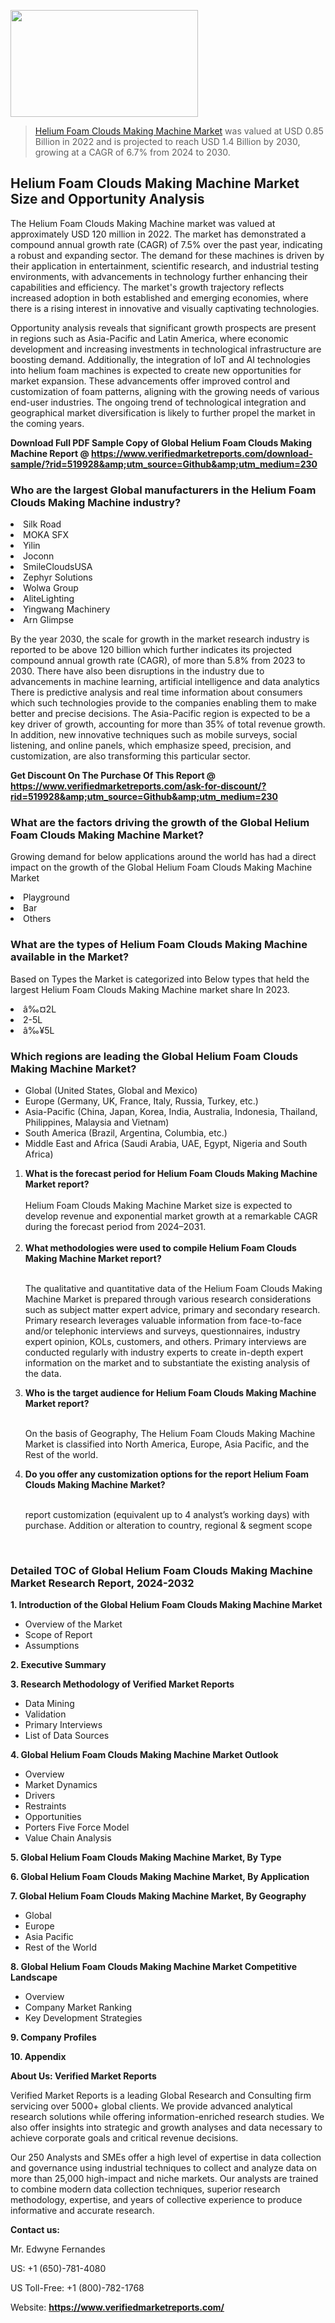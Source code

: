<img src="https://ffe5etoiles.com/wp-content/uploads/2024/12/MST1-300x171.png" alt="" width="300" height="171" class="alignnone size-medium wp-image-20088" /><blockquote><p><p><a href="https://www.verifiedmarketreports.com/download-sample/?rid=519928&utm_source=Github&utm_medium=230" target="_blank">Helium Foam Clouds Making Machine Market</a> was valued at USD 0.85 Billion in 2022 and is projected to reach USD 1.4 Billion by 2030, growing at a CAGR of 6.7% from 2024 to 2030.</p></blockquote><p><h2>Helium Foam Clouds Making Machine Market Size and Opportunity Analysis</h2><p>The Helium Foam Clouds Making Machine market was valued at approximately USD 120 million in 2022. The market has demonstrated a compound annual growth rate (CAGR) of 7.5% over the past year, indicating a robust and expanding sector. The demand for these machines is driven by their application in entertainment, scientific research, and industrial testing environments, with advancements in technology further enhancing their capabilities and efficiency. The market's growth trajectory reflects increased adoption in both established and emerging economies, where there is a rising interest in innovative and visually captivating technologies.</p><p>Opportunity analysis reveals that significant growth prospects are present in regions such as Asia-Pacific and Latin America, where economic development and increasing investments in technological infrastructure are boosting demand. Additionally, the integration of IoT and AI technologies into helium foam machines is expected to create new opportunities for market expansion. These advancements offer improved control and customization of foam patterns, aligning with the growing needs of various end-user industries. The ongoing trend of technological integration and geographical market diversification is likely to further propel the market in the coming years.</p></p><p class=""><strong>Download Full PDF Sample Copy of Global Helium Foam Clouds Making Machine Report @ <a href="https://www.verifiedmarketreports.com/download-sample/?rid=519928&amp;utm_source=Github&amp;utm_medium=230" target="_blank">https://www.verifiedmarketreports.com/download-sample/?rid=519928&amp;utm_source=Github&amp;utm_medium=230</a></strong></p><h3 id="" class="">Who are the largest Global manufacturers in the Helium Foam Clouds Making Machine industry?</h3><p><li>Silk Road</li><li> MOKA SFX</li><li> Yilin</li><li> Joconn</li><li> SmileCloudsUSA</li><li> Zephyr Solutions</li><li> Wolwa Group</li><li> AliteLighting</li><li> Yingwang Machinery</li><li> Arn Glimpse</li></p><div class=""><div class="" dir="" data-message-author-role="" data-message-id="" data-message-model-slug=""><div class=""><div class=""><div class=""><div class="" dir="" data-message-author-role="" data-message-id="" data-message-model-slug=""><div class=""><div class=""><p>By the year 2030, the scale for growth in the market research industry is reported to be above 120 billion which further indicates its projected compound annual growth rate (CAGR), of more than 5.8% from 2023 to 2030. There have also been disruptions in the industry due to advancements in machine learning, artificial intelligence and data analytics There is predictive analysis and real time information about consumers which such technologies provide to the companies enabling them to make better and precise decisions. The Asia-Pacific region is expected to be a key driver of growth, accounting for more than 35% of total revenue growth. In addition, new innovative techniques such as mobile surveys, social listening, and online panels, which emphasize speed, precision, and customization, are also transforming this particular sector.</p><p><strong>Get Discount On The Purchase Of This Report @&nbsp; <a href="https://www.verifiedmarketreports.com/ask-for-discount/?rid=519928&amp;utm_source=Github&amp;utm_medium=230" target="_blank">https://www.verifiedmarketreports.com/ask-for-discount/?rid=519928&amp;utm_source=Github&amp;utm_medium=230</a></strong></p></div></div></div></div></div></div></div></div><h3 id="" class="">What are the factors driving the growth of the Global Helium Foam Clouds Making Machine Market?</h3><p id="" class="">Growing demand for below applications around the world has had a direct impact on the growth of the Global Helium Foam Clouds Making Machine Market</p><p id="" class=""><li>Playground</li><li> Bar</li><li> Others</li></p><h3 id="" class="">What are the types of Helium Foam Clouds Making Machine available in the Market?</h3><p id="" class="">Based on Types the Market is categorized into Below types that held the largest Helium Foam Clouds Making Machine market share In 2023.</p><p id="" class=""><li>â‰¤2L</li><li> 2-5L</li><li> â‰¥5L</li></p><h3 id="" class="">Which regions are leading the Global Helium Foam Clouds Making Machine Market?</h3><ul><li>Global (United States, Global and Mexico)</li><li>Europe (Germany, UK, France, Italy, Russia, Turkey, etc.)</li><li>Asia-Pacific (China, Japan, Korea, India, Australia, Indonesia, Thailand, Philippines, Malaysia and Vietnam)</li><li>South America (Brazil, Argentina, Columbia, etc.)</li><li>Middle East and Africa (Saudi Arabia, UAE, Egypt, Nigeria and South Africa)</li></ul><p><ol><li><strong>What is the forecast period for Helium Foam Clouds Making Machine Market report?<br /></strong><br /><span data-sheets-root="1" data-sheets-value="{&quot;1&quot;:2,&quot;2&quot;:&quot;XXXX size is expected to develop revenue and exponential market growth at a remarkable CAGR during the forecast period from 2024&ndash;2030.&quot;}" data-sheets-userformat="{&quot;2&quot;:12674,&quot;4&quot;:{&quot;1&quot;:2,&quot;2&quot;:16776960},&quot;10&quot;:2,&quot;11&quot;:0,&quot;15&quot;:&quot;Arial&quot;,&quot;16&quot;:12}">Helium Foam Clouds Making Machine Market size is expected to develop revenue and exponential market growth at a remarkable CAGR during the forecast period from 2024&ndash;2031.</span><br /><br /></li><li><strong>What methodologies were used to compile Helium Foam Clouds Making Machine Market report?<br /><br /></strong><p>The qualitative and quantitative data of the&nbsp;Helium Foam Clouds Making Machine Market is prepared through various research considerations such as subject matter expert advice, primary and secondary research. Primary research leverages valuable information from face-to-face and/or telephonic interviews and surveys, questionnaires, industry expert opinion, KOLs, customers, and others. Primary interviews are conducted regularly with industry experts to create in-depth expert information on the market and to substantiate the existing analysis of the data.&nbsp;</p></li><li><strong>Who is the target audience for Helium Foam Clouds Making Machine Market report?<br /><br /></strong><p>On the basis of Geography, The&nbsp;Helium Foam Clouds Making Machine Market is classified into North America, Europe, Asia Pacific, and the Rest of the world.</p></li><li><strong>Do you offer any customization options for the report Helium Foam Clouds Making Machine Market?<br /><br /></strong><p>report customization (equivalent up to 4 analyst&rsquo;s working days) with purchase. Addition or alteration to country, regional &amp; segment scope</p><p>&nbsp;</p></li></ol></p><h3 id="" class="">Detailed TOC of Global Helium Foam Clouds Making Machine Market Research Report, 2024-2032</h3><p id="" class=""><strong>1. Introduction of the Global Helium Foam Clouds Making Machine Market</strong></p><ul><li>Overview of the Market</li><li>Scope of Report</li><li>Assumptions</li></ul><p id="" class=""><strong>2. Executive Summary</strong></p><p id="" class=""><strong>3. Research Methodology of&nbsp;Verified Market Reports</strong></p><ul><li>Data Mining</li><li>Validation</li><li>Primary Interviews</li><li>List of Data Sources</li></ul><p id="" class=""><strong>4. Global Helium Foam Clouds Making Machine Market Outlook</strong></p><ul><li>Overview</li><li>Market Dynamics</li><li>Drivers</li><li>Restraints</li><li>Opportunities</li><li>Porters Five Force Model</li><li>Value Chain Analysis</li></ul><p id="" class=""><strong>5. Global Helium Foam Clouds Making Machine Market, By&nbsp;Type</strong></p><p id="" class=""><strong>6. Global Helium Foam Clouds Making Machine Market, By Application</strong></p><p id="" class=""><strong>7. Global Helium Foam Clouds Making Machine Market, By Geography</strong></p><ul><li>Global</li><li>Europe</li><li>Asia Pacific</li><li>Rest of the World</li></ul><p id="" class=""><strong>8. Global Helium Foam Clouds Making Machine Market Competitive Landscape</strong></p><ul><li>Overview</li><li>Company Market Ranking</li><li>Key Development Strategies</li></ul><p id="" class=""><strong>9. Company Profiles</strong></p><p id="" class=""><strong>10. Appendix</strong></p><p id="" class=""><strong>About Us: Verified Market Reports</strong></p><p id="" class="">Verified Market Reports is a leading Global Research and Consulting firm servicing over 5000+ global clients. We provide advanced analytical research solutions while offering information-enriched research studies. We also offer insights into strategic and growth analyses and data necessary to achieve corporate goals and critical revenue decisions.</p><p id="" class="">Our 250 Analysts and SMEs offer a high level of expertise in data collection and governance using industrial techniques to collect and analyze data on more than 25,000 high-impact and niche markets. Our analysts are trained to combine modern data collection techniques, superior research methodology, expertise, and years of collective experience to produce informative and accurate research.</p><p id="" class=""><strong>Contact us:</strong></p><p id="" class="">Mr. Edwyne Fernandes</p><p id="" class="">US: +1 (650)-781-4080</p><p id="" class="">US Toll-Free: +1 (800)-782-1768</p><p id="" class="">Website: <a target="" data-test-app-aware-link=""><strong>https://www.verifiedmarketreports.com/</strong></a></p>
